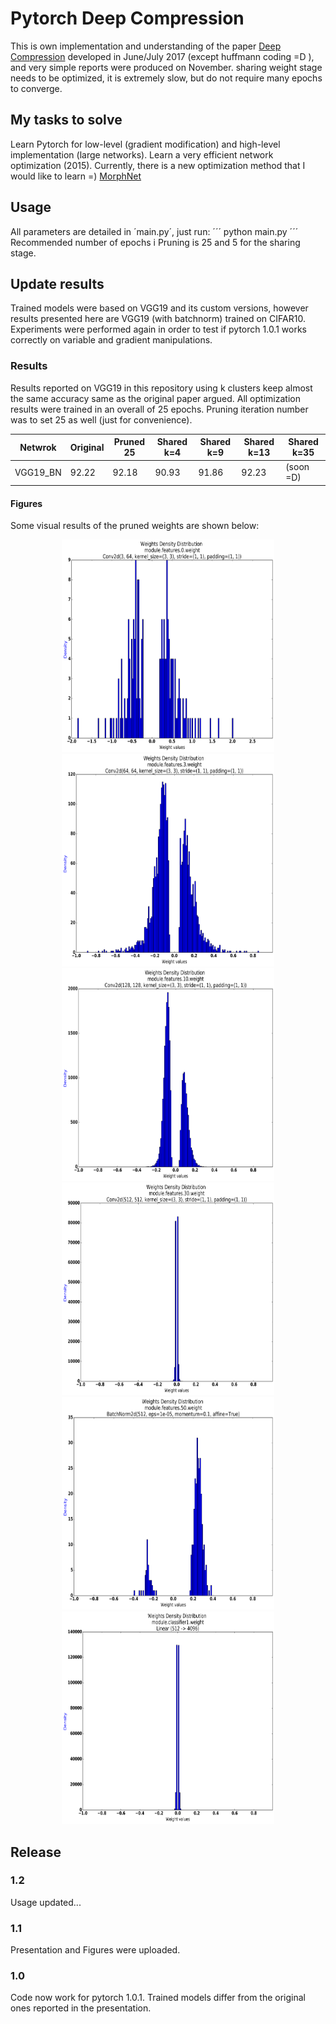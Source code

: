 # Pytorch Deep Compression

This is own implementation and understanding of the paper [Deep Compression](https://arxiv.org/abs/1510.00149) developed in June/July 2017 (except huffmann coding =D ), and very simple reports were produced on November. sharing weight stage needs to be optimized, it is extremely slow, but do not require many epochs to converge.

## My tasks to solve
Learn Pytorch for low-level (gradient modification) and high-level implementation (large networks).
Learn a very efficient network optimization (2015). Currently, there is a new optimization method that I would like to learn =) [MorphNet](https://ai.googleblog.com/2019/04/morphnet-towards-faster-and-smaller.html)

## Usage
All parameters are detailed in ´main.py´, just run:
´´´
python main.py
´´´
Recommended number of epochs i Pruning is 25 and 5 for the sharing stage.

## Update results
Trained models were based on VGG19 and its custom versions, however results presented here are VGG19 (with batchnorm) trained on CIFAR10. Experiments were performed again in order to test if pytorch 1.0.1 works correctly on variable and gradient manipulations.

### Results

Results reported on VGG19 in this repository using k clusters keep almost the same accuracy same as the original paper argued. All optimization results were trained in an overall of 25 epochs. Pruning iteration number was to set 25 as well (just for convenience). 

| Netwrok   | Original  | Pruned 25 | Shared k=4 | Shared k=9 | Shared k=13 | Shared k=35 |
| --------- | --------- | --------- | ---------- | ---------- | ----------- | ----------- |
| VGG19_BN  |   92.22   |   92.18   |     90.93  |     91.86  |     92.23   |  (soon =D)  |

#### Figures

Some visual results of the pruned weights are shown below:

<p align="center">
  <img src="https://github.com/emedinac/DeepCompression/blob/master/Figures/Weight_00.png" width="340" height="340">
  <img src="https://github.com/emedinac/DeepCompression/blob/master/Figures/Weight_02.png" width="340" height="340">
  <img src="https://github.com/emedinac/DeepCompression/blob/master/Figures/Weight_06.png" width="340" height="340">
  <img src="https://github.com/emedinac/DeepCompression/blob/master/Figures/Weight_18.png" width="340" height="340">
  <img src="https://github.com/emedinac/DeepCompression/blob/master/Figures/Weight_31.png" width="340" height="340">
  <img src="https://github.com/emedinac/DeepCompression/blob/master/Figures/Weight_32.png" width="340" height="340">
</p>


## Release

### 1.2
Usage updated...

### 1.1
Presentation and Figures were uploaded.

### 1.0
Code now work for pytorch 1.0.1.
Trained models differ from the original ones reported in the presentation.



